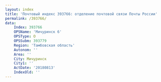 ```yaml
---
layout: index
title: 'Почтовый индекс 393766: отделение почтовой связи Почты России'
permalink: /393766/
data:
    Index: 393766
    OPSName: 'Мичуринск 6'
    OPSType: О
    OPSSubm: 393779
    Region: 'Тамбовская область'
    Autonom: ''
    Area: ''
    City: Мичуринск
    City1: ''
    ActDate: '20180813'
    IndexOld: ''
---
```

